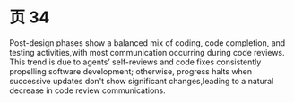 # 页 34
Post-design phases show a balanced mix of coding, code completion, and testing activities,with most communication occurring during code reviews. This trend is due to agents’ self-reviews and code fixes consistently propelling software development; otherwise, progress halts when successive updates don't show significant changes,leading to a natural decrease in code review communications.